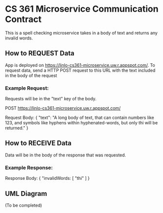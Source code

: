 # CS 361 Microservice Communication Contract

This is a spell checking microservice takes in a body of text and returns any invalid words.

## How to REQUEST Data

App is deployed on https://linlo-cs361-microservice.uw.r.appspot.com/. To request data, send a HTTP
POST request to this URL with the text included in the body of the request

### Example Request:

Requests will be in the "text" key of the body.

POST https://linlo-cs361-microservice.uw.r.appspot.com/

Request Body: { "text": "A long body of text, that can contain numbers like 123, and symbols like
hyphens within hyphenated-words, but only thi will be returned." }

## How to RECEIVE Data

Data will be in the body of the response that was requested.

### Example Response:

Response Body: { "invalidWords: [ "thi" ] }

## UML Diagram

(To be completed)
